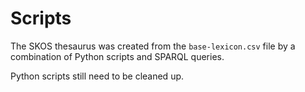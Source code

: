 Scripts
========

The SKOS thesaurus was created from the `base-lexicon.csv` file by a combination of Python scripts and SPARQL queries. 

Python scripts still need to be cleaned up.
